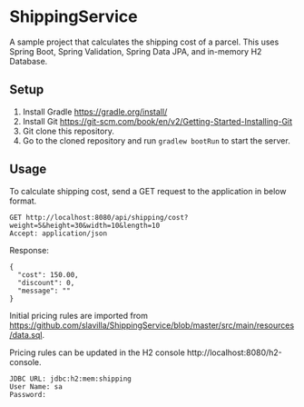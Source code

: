# ShippingService
A sample project that calculates the shipping cost of a parcel. This uses Spring Boot, Spring Validation, Spring Data JPA, and in-memory H2 Database.

## Setup
1. Install Gradle https://gradle.org/install/
2. Install Git https://git-scm.com/book/en/v2/Getting-Started-Installing-Git
3. Git clone this repository.
4. Go to the cloned repository and run `gradlew bootRun` to start the server.

## Usage
To calculate shipping cost, send a GET request to the application in below format.
```
GET http://localhost:8080/api/shipping/cost?weight=5&height=30&width=10&length=10
Accept: application/json
```
Response:
```
{
  "cost": 150.00,
  "discount": 0,
  "message": ""
}
```
Initial pricing rules are imported from https://github.com/slavilla/ShippingService/blob/master/src/main/resources/data.sql.

Pricing rules can be updated in the H2 console http://localhost:8080/h2-console.
```
JDBC URL: jdbc:h2:mem:shipping
User Name: sa
Password:
```

